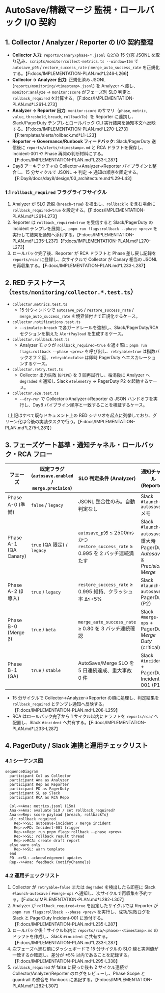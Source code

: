 # AutoSave/精緻マージ 監視・ロールバック I/O 契約

## 1. Collector / Analyzer / Reporter の I/O 契約整理
- **Collector 入力**: `reports/canary/phase-*.jsonl` などの 15 分窓 JSONL を取り込み、`scripts/monitor/collect-metrics.ts --window=15m` で `autosave_p95` / `restore_success_rate` / `merge_auto_success_rate` を正規化する。【F:docs/IMPLEMENTATION-PLAN.md†L246-L266】
- **Collector → Analyzer 出力**: 正規化済み JSONL (`reports/monitoring/<timestamp>.jsonl`) を Analyzer へ渡し、`monitor:analyze` → `monitor:score` がフェーズ別 SLO 判定と `rollback_required` を計算する。【F:docs/IMPLEMENTATION-PLAN.md†L261-L273】
- **Analyzer → Reporter 出力**: `monitor:score` のサマリ（`phase`, `metric`, `value`, `threshold`, `breach`, `rollbackTo`）を Reporter に連携し、Slack/PagerDuty テンプレとロールバック CLI 実行結果を通知本文へ反映する。【F:docs/IMPLEMENTATION-PLAN.md†L270-L273】【F:templates/alerts/rollback.md†L1-L23】
- **Reporter → Governance/Runbook フィードバック**: Slack/PagerDuty 送信後に `reports/alerts/<timestamp>.md` と RCA ドラフトを保存し、Incident-001 や Phase 再開の判断材料にする。【F:docs/IMPLEMENTATION-PLAN.md†L233-L287】
- Day8 アーキテクチャの Collector→Analyzer→Reporter パイプラインと整合し、15 分サイクルで JSONL → 判定 → 通知の順序を固定する。【F:Day8/docs/day8/design/03_architecture.md†L29-L43】

### 1.1 `rollback_required` フラグライフサイクル
1. Analyzer が SLO 逸脱 (`breach=true`) を検出し、`rollbackTo` を含む場合に `rollback_required=true` を設定する。【F:docs/IMPLEMENTATION-PLAN.md†L261-L273】
2. Reporter は `rollback_required=true` を受信すると Slack/PagerDuty の Incident テンプレを展開し、`pnpm run flags:rollback --phase <prev>` を実行して結果を通知へ添付する。【F:docs/IMPLEMENTATION-PLAN.md†L235-L237】【F:docs/IMPLEMENTATION-PLAN.md†L270-L273】
3. ロールバック完了後、Reporter が RCA ドラフトと Phase 差し戻し記録を `reports/rca/` に登録し、次サイクルで Collector が Canary 相当の JSONL を再収集する。【F:docs/IMPLEMENTATION-PLAN.md†L233-L287】

## 2. RED テストケース（`tests/monitoring/collector.*.test.ts`）
- `collector.metrics.test.ts`
  - 15 分ウィンドウで `autosave_p95` / `restore_success_rate` / `merge_auto_success_rate` を境界値付きで正規化するケース。
- `collector.notifications.test.ts`
  - `--simulate-breach` で各ガードレールを強制し、Slack/PagerDuty/RCA セクションを揃えた `AlertPayload` を生成するケース。
- `collector.rollback.test.ts`
  - Analyzer モックが `rollback_required=true` を返す際に `pnpm run flags:rollback --phase <prev>` を呼び出し、`retryable=true` は指数バックオフ 2 回、`retryable=false` は即時 PagerDuty へエスカレーションするケース。
- `collector.retry.test.ts`
  - Collector 出力失敗 (`EPIPE`) を 3 回再試行し、枯渇後に Analyzer へ `degraded` を通知し Slack `#telemetry` → PagerDuty P2 を起動するケース。
- `collector.e2e.test.ts`
  - `--dry-run` で Collector→Analyzer→Reporter の JSON ハンドオフを実行し、Day8 パイプライン順序と一致することを検証するケース。

（上記はすべて既存ドキュメント上の RED シナリオを起点に列挙しており、グリーン化は今後の実装タスクで行う。【F:docs/IMPLEMENTATION-PLAN.md†L275-L281】）

## 3. フェーズゲート基準・通知チャネル・ロールバック・RCA フロー
| フェーズ | 既定フラグ (`autosave.enabled` / `merge.precision`) | SLO 判定条件 (Analyzer) | 通知チャネル (Reporter) | ロールバックコマンド | RCA 着手 | 
| --- | --- | --- | --- | --- | --- |
| Phase A-0 (準備) | `false` / `legacy` | JSONL 整合性のみ。自動判定なし | Slack `#launch-autosave` メモ | 対象外 | Incident 無し。RCA 不要 |
| Phase A-1 (QA Canary) | `true` (QA 限定) / `legacy` | `autosave_p95` ≤ 2500ms かつ `restore_success_rate` ≥ 0.995 を 2 バッチ連続満たす | Slack `#launch-autosave`、重大時 PagerDuty *Autosave & Precision Merge* | `pnpm run flags:rollback --phase A-0` | PagerDuty 発砲時は 1 サイクル以内にドラフト |
| Phase A-2 (β導入) | `true` / `legacy` | `restore_success_rate` ≥ 0.995 維持、クラッシュ率 Δ≤+5% | Slack `#launch-autosave` + PagerDuty (P2) | `pnpm run flags:rollback --phase A-1` | 同上 |
| Phase B-0 (Merge β) | `true` / `beta` | `merge_auto_success_rate` ≥ 0.80 を 3 バッチ連続確認 | Slack `#merge-ops` + PagerDuty *Merge Duty* (critical) | `pnpm run flags:rollback --phase A-2` | Incident-001 に 1 サイクル以内でドラフト |
| Phase B-1 (GA) | `true` / `stable` | AutoSave/Merge SLO を 5 日連続達成、重大事故 0 件 | Slack `#incident` + PagerDuty Incident-001 (P1) | `pnpm run flags:rollback --phase B-0` | Incident-001 発砲時に 1 サイクル以内でドラフト |

- 15 分サイクルで Collector→Analyzer→Reporter の順に処理し、判定結果を `rollback_required` とテンプレ通知へ反映する。【F:docs/IMPLEMENTATION-PLAN.md†L208-L259】
- RCA はロールバック完了から 1 サイクル以内にドラフトを `reports/rca/` へ配置し、Slack `#incident` へ共有する。【F:docs/IMPLEMENTATION-PLAN.md†L233-L287】

## 4. PagerDuty / Slack 連携と運用チェックリスト

### 4.1 シーケンス図
```mermaid
sequenceDiagram
  participant Col as Collector
  participant Ana as Analyzer
  participant Rep as Reporter
  participant PD as PagerDuty
  participant SL as Slack
  participant RCA as RCA Repo

  Col->>Ana: metrics.jsonl (15m)
  Ana->>Ana: evaluate SLO / set rollback_required?
  Ana->>Rep: score payload {breach, rollbackTo}
  alt rollback_required
    Rep->>SL: autosave-incident / merge incident
    Rep->>PD: Incident-001 trigger
    Rep->>Rep: run pnpm flags:rollback --phase <prev>
    Rep->>SL: rollback result thread
    Rep->>RCA: create draft report
  else warn only
    Rep->>SL: warn template
  end
  PD-->>SL: acknowledgement updates
  Rep-->>Ana: feedback (notifyChannels)
```

### 4.2 運用チェックリスト
1. Collector が `retryable=false` または `degraded` を検出したら即座に Slack `#launch-autosave` / `#merge-ops` へ通知し、次サイクルで再収集を予約する。【F:docs/IMPLEMENTATION-PLAN.md†L282-L307】
2. Analyzer が `rollback_required=true` を設定したサイクルでは Reporter が `pnpm run flags:rollback --phase <prev>` を実行し、成功/失敗ログを Slack と PagerDuty Incident-001 に添付する。【F:docs/IMPLEMENTATION-PLAN.md†L235-L287】
3. ロールバック後 1 サイクル以内に `reports/rca/<phase>-<timestamp>.md` のドラフトを作成し、Slack `#incident` に共有する。【F:docs/IMPLEMENTATION-PLAN.md†L233-L287】
4. 次フェーズへ進む前にダッシュボードで 15 分サイクルの SLO 線と実測値が一致するか確認し、差分が ±5% 以内であることを記録する。【F:docs/IMPLEMENTATION-PLAN.md†L295-L338】
5. `rollback_required` が false に戻った後も 2 サイクル連続で Collector/Analyzer/Reporter のログをレビューし、Phase Scope と guardrail の整合を Runbook に追記する。【F:docs/IMPLEMENTATION-PLAN.md†L282-L307】

